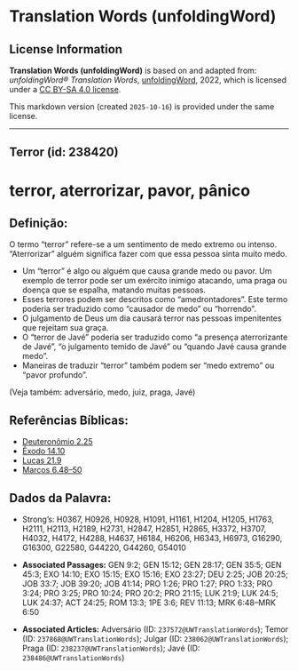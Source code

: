 # Translation Words (unfoldingWord)

## License Information

**Translation Words (unfoldingWord)** is based on and adapted from: _unfoldingWord® Translation Words_, [unfoldingWord](https://unfoldingword.org/utw), 2022, which is licensed under a [CC BY-SA 4.0 license](https://creativecommons.org/licenses/by-sa/4.0/legalcode.en).

This markdown version (created `2025-10-16`) is provided under the same license.



--------------------------------

## Terror (id: 238420)

terror, aterrorizar, pavor, pânico
==================================

Definição:
----------

O termo “terror” refere\-se a um sentimento de medo extremo ou intenso. “Aterrorizar” alguém significa fazer com que essa pessoa sinta muito medo.

* Um “terror” é algo ou alguém que causa grande medo ou pavor. Um exemplo de terror pode ser um exército inimigo atacando, uma praga ou doença que se espalha, matando muitas pessoas.
* Esses terrores podem ser descritos como “amedrontadores”. Este termo poderia ser traduzido como “causador de medo” ou “horrendo”.
* O julgamento de Deus um dia causará terror nas pessoas impenitentes que rejeitam sua graça.
* O “terror de Javé” poderia ser traduzido como “a presença aterrorizante de Javé”, “o julgamento temido de Javé” ou “quando Javé causa grande medo”.
* Maneiras de traduzir “terror” também podem ser “medo extremo” ou “pavor profundo”.

(Veja também: adversário, medo, juiz, praga, Javé)

Referências Bíblicas:
---------------------

* [Deuteronômio 2\.25](https://ref.ly/Deut2:25)
* [Êxodo 14\.10](https://ref.ly/Exod14:10)
* [Lucas 21\.9](https://ref.ly/Luke21:9)
* [Marcos 6\.48–50](https://ref.ly/Mark6:48-Mark6:50)

Dados da Palavra:
-----------------

* Strong’s: H0367, H0926, H0928, H1091, H1161, H1204, H1205, H1763, H2111, H2113, H2189, H2731, H2847, H2851, H2865, H3372, H3707, H4032, H4172, H4288, H4637, H6184, H6206, H6343, H6973, G16290, G16300, G22580, G44220, G44260, G54010

* **Associated Passages:** GEN 9:2; GEN 15:12; GEN 28:17; GEN 35:5; GEN 45:3; EXO 14:10; EXO 15:15; EXO 15:16; EXO 23:27; DEU 2:25; JOB 20:25; JOB 33:7; JOB 39:20; JOB 41:14; PRO 1:26; PRO 1:27; PRO 1:33; PRO 3:24; PRO 3:25; PRO 10:24; PRO 20:2; PRO 21:15; LUK 21:9; LUK 24:5; LUK 24:37; ACT 24:25; ROM 13:3; 1PE 3:6; REV 11:13; MRK 6:48–MRK 6:50
* **Associated Articles:** Adversário (ID: `237572@UWTranslationWords`); Temor (ID: `237868@UWTranslationWords`); Julgar (ID: `238062@UWTranslationWords`); Praga (ID: `238237@UWTranslationWords`); Javé (ID: `238486@UWTranslationWords`)

